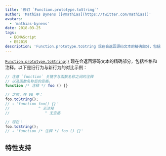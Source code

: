 ```yaml
---
title: '修订 `Function.prototype.toString`'
author: 'Mathias Bynens ([@mathias](https://twitter.com/mathias))'
avatars:
  - 'mathias-bynens'
date: 2018-03-25
tags:
  - ECMAScript
  - ES2019
description: 'Function.prototype.toString 现在会返回源码文本的精确部分，包括空格和注释。'
---
```

[`Function.prototype.toString()`](https://tc39.es/Function-prototype-toString-revision/) 现在会返回源码文本的精确部分，包括空格和注释。以下是旧行为与新行为的对比示例：

<!--truncate-->
```js
// 注意 `function` 关键字与函数名称之间的注释
// 以及函数名称后的空格。
function /* 注释 */ foo () {}

// 之前，在 V8 中：
foo.toString();
// → 'function foo() {}'
//             ^ 无注释
//                ^ 无空格

// 现在：
foo.toString();
// → 'function /* 注释 */ foo () {}'
```

## 特性支持

<feature-support chrome="66 /blog/v8-release-66#function-tostring"
                 firefox="yes"
                 safari="no"
                 nodejs="8"
                 babel="no"></feature-support>
